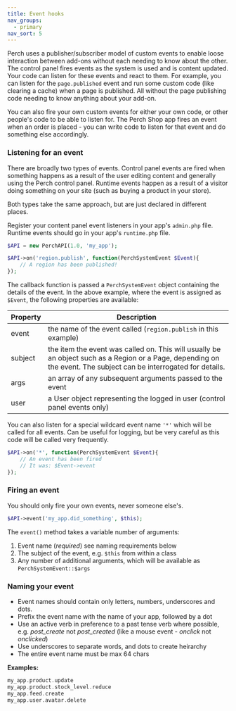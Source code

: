 ```yaml
---
title: Event hooks
nav_groups:
  - primary
nav_sort: 5
---
```


Perch uses a publisher/subscriber model of custom events to enable loose interaction between add-ons without each needing to know about the other. The control panel fires events as the system is used and is content updated. Your code can listen for these events and react to them. For example, you can listen for the `page.published` event and run some custom code (like clearing a cache) when a page is published. All without the page publishing code needing to know anything about your add-on.

You can also fire your own custom events for either your own code, or other people's code to be able to listen for. The Perch Shop app fires an event when an order is placed - you can write code to listen for that event and do something else accordingly.

### Listening for an event

There are broadly two types of events. Control panel events are fired when something happens as a result of the user editing content and generally using the Perch control panel. Runtime events happen as a result of a visitor doing something on your site (such as buying a product in your store).

Both types take the same approach, but are just declared in different places.

Register your content panel event listeners in your app's `admin.php` file. Runtime events should go in your app's `runtime.php` file.

```php
$API = new PerchAPI(1.0, 'my_app');

$API->on('region.publish', function(PerchSystemEvent $Event){
	// A region has been published!
});
```

The callback function is passed a `PerchSystemEvent` object containing the details of the event. In the above example, where the event is assigned as `$Event`, the following properties are available:

|Property|Description|
|-|-|
|event |the name of the event called (`region.publish` in this example)|
|subject |the item the event was called on. This will usually be an object such as a Region or a Page, depending on the event. The subject can be interrogated for details.|
|args |an array of any subsequent arguments passed to the event|
|user |a User object representing the logged in user (control panel events only)|

You can also listen for a special wildcard event name `'*'` which will be called for all events. Can be useful for logging, but be very careful as this code will be called very frequently.

```php
$API->on('*', function(PerchSystemEvent $Event){
    // An event has been fired
    // It was: $Event->event
});
```

### Firing an event

You should only fire your own events, never someone else's.

```php
$API->event('my_app.did_something', $this);
```

The `event()` method takes a variable number of arguments:

1. Event name (_required_) see naming requirements below
2. The subject of the event, e.g. `$this` from within a class
3. Any number of additional arguments, which will be available as `PerchSystemEvent::$args`

### Naming your event

* Event names should contain only letters, numbers, underscores and dots.
* Prefix the event name with the name of your app, followed by a dot 
* Use an active verb in preference to a past tense verb where possible, e.g. *post_create* not *post_created* (like a mouse event - *onclick* not *onclicked*)
* Use underscores to separate words, and dots to create heirarchy
* The entire event name must be max 64 chars

**Examples:** 

```php
my_app.product.update
my_app.product.stock_level.reduce
my_app.feed.create
my_app.user.avatar.delete
```




